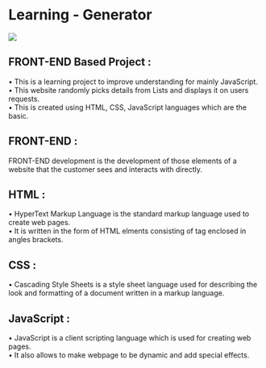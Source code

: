 # Learning - Generator

<a href="https://sumitrohilla.github.io/Generator/"><img src="https://img.shields.io/badge/-Website%20Link-4285F4?style=for-the-badge&logo=Google-Chrome&logoColor=white"/></a>

## FRONT-END Based Project :
 
• This is a learning project to improve understanding for mainly JavaScript.\
• This website randomly picks details from Lists and displays it on users requests. \
• This is created using HTML, CSS, JavaScript languages which are the basic.


## FRONT-END :
FRONT-END development is the development of those elements of a website that the customer sees and interacts with directly.

## HTML :
• HyperText Markup Language is the standard markup language used to create web pages.\
• It is written in the form of HTML elments consisting of tag enclosed in angles brackets.

## CSS :
• Cascading Style Sheets is a style sheet language used for describing the look and formatting of a document written in a markup language.

## JavaScript :
• JavaScript is a client scripting language which is used for creating web pages.\
• It also allows to make webpage to be dynamic and add special effects.